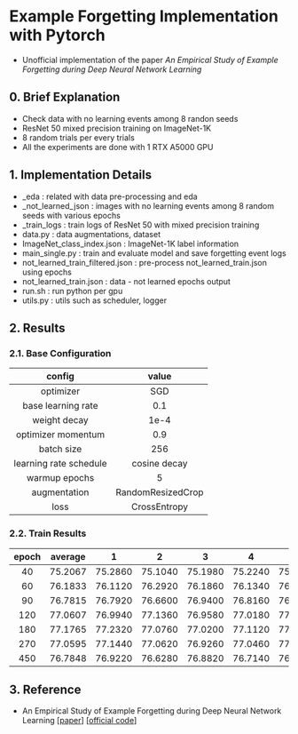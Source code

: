 # Example Forgetting Implementation with Pytorch
- Unofficial implementation of the paper *An Empirical Study of Example Forgetting during Deep Neural Network Learning*


## 0. Brief Explanation
- Check data with no learning events among 8 randon seeds
- ResNet 50 mixed precision training on ImageNet-1K
- 8 random trials per every trials
- All the experiments are done with 1 RTX A5000 GPU


## 1. Implementation Details
- _eda : related with data pre-processing and eda
- _not_learned_json : images with no learning events among 8 random seeds with various epochs
- _train_logs : train logs of ResNet 50 with mixed precision training
- data.py : data augmentations, dataset
- ImageNet_class_index.json : ImageNet-1K label information
- main_single.py : train and evaluate model and save forgetting event logs
- not_learned_train_filtered.json : pre-process not_learned_train.json using epochs
- not_learned_train.json : data - not learned epochs output
- run.sh : run python per gpu
- utils.py : utils such as scheduler, logger


## 2. Results
### 2.1. Base Configuration
|config|value|
|:-:|:-:|
|optimizer|SGD|
|base learning rate|0.1|
|weight decay|1e-4|
|optimizer momentum|0.9|
|batch size|256|
|learning rate schedule|cosine decay|
|warmup epochs|5|
|augmentation|RandomResizedCrop|
|loss|CrossEntropy|

### 2.2. Train Results
|epoch|average|1|2|3|4|5|6|7|8|
|:-:|:-:|:-:|:-:|:-:|:-:|:-:|:-:|:-:|:-:|
| 40|75.2067|75.2860|75.1040|75.1980|75.2240|75.2220|75.2360|75.1360|75.2480|
| 60|76.1833|76.1120|76.2920|76.1860|76.1340|76.1340|76.1880|76.2720|76.1480|
| 90|76.7815|76.7920|76.6600|76.9400|76.8160|76.6480|76.8200|76.7980|76.7780|
|120|77.0607|76.9940|77.1360|76.9580|77.0180|77.0720|77.0460|77.0500|77.2120|
|180|77.1765|77.2320|77.0760|77.0200|77.1120|77.1860|77.1960|77.3560|77.2340|
|270|77.0595|77.1440|77.0620|76.9260|77.0460|77.1980|77.1040|77.0180|76.9780|
|450|76.7848|76.9220|76.6280|76.8820|76.7140|76.8800|76.7600|76.8520|76.6400|


## 3. Reference
- An Empirical Study of Example Forgetting during Deep Neural Network Learning [[paper](https://arxiv.org/abs/1812.05159)] [[official code](https://github.com/mtoneva/example_forgetting)]
